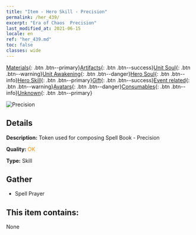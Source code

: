 ```yaml
---
title: "Item - Hero Skill - Precision"
permalink: /her_439/
excerpt: "Era of Chaos  Precision"
last_modified_at: 2021-06-15
locale: en
ref: "her_439.md"
toc: false
classes: wide
---
```

 [Materials](/Items/){: .btn .btn--primary}[Artifacts](/Items/Artifacts/){: .btn .btn--success}[Unit Soul](/Items/UnitSoul/){: .btn .btn--warning}[Unit Awakening](/Items/UnitAwakening/){: .btn .btn--danger}[Hero Soul](/Items/HeroSoul/){: .btn .btn--info}[Hero Skill](/Items/HeroSkill/){: .btn .btn--primary}[Gift](/Items/Gift/){: .btn .btn--success}[Event related](/Items/Events/){: .btn .btn--warning}[Avatars](/Items/Avatars/){: .btn .btn--danger}[Consumables](/Items/Consumables/){: .btn .btn--info}[Unknown](/Items/Unknown/){: .btn .btn--primary}

 ![Precision](/images/t/ps_baifabaizhong.png)

## Details
 **Description:** Token used for composing Spell Book - Precision

 **Quality:** <span style="color: #FF8C00">OK</span>

 **Type:** Skill

## Gather

*    Spell Prayer 

## This item contains:

  None

